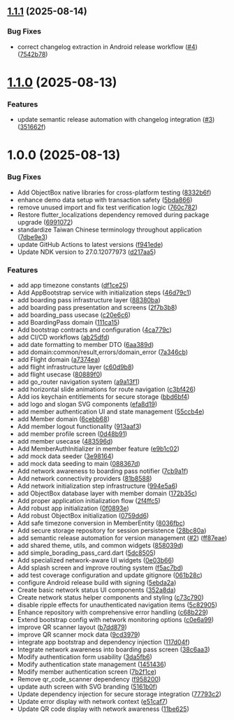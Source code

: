 ## [1.1.1](https://github.com/cyan92128505/airline_connect/compare/v1.1.0...v1.1.1) (2025-08-14)


### Bug Fixes

* correct changelog extraction in Android release workflow ([#4](https://github.com/cyan92128505/airline_connect/issues/4)) ([7542b78](https://github.com/cyan92128505/airline_connect/commit/7542b78c4c32c46002df8b97dee632a59428f47c))

# [1.1.0](https://github.com/cyan92128505/airline_connect/compare/v1.0.0...v1.1.0) (2025-08-13)


### Features

* update semantic release automation with changelog integration ([#3](https://github.com/cyan92128505/airline_connect/issues/3)) ([351662f](https://github.com/cyan92128505/airline_connect/commit/351662f16c5772048e2b23ec74421f1690122f51))

# 1.0.0 (2025-08-13)


### Bug Fixes

* Add ObjectBox native libraries for cross-platform testing ([8332b6f](https://github.com/cyan92128505/airline_connect/commit/8332b6f33f0c968e107ca391ef25c34047e3f9b1))
* enhance demo data setup with transaction safety ([5bda866](https://github.com/cyan92128505/airline_connect/commit/5bda866969334ec65d10375d4e2d4dae16c0f8d5))
* remove unused import and fix test verification logic ([760c782](https://github.com/cyan92128505/airline_connect/commit/760c7823c5d1c434a85eddba00613de5100627f2))
* Restore flutter_localizations dependency removed during package upgrade ([6991072](https://github.com/cyan92128505/airline_connect/commit/6991072bc29b01e0833f7dd3339bd034a8785a38))
* standardize Taiwan Chinese terminology throughout application ([7dbe9e3](https://github.com/cyan92128505/airline_connect/commit/7dbe9e3c4c6def3d5de7b2173b9fad2da03042d8))
* update GitHub Actions to latest versions ([f941ede](https://github.com/cyan92128505/airline_connect/commit/f941ede669fc97b0db8f2256e1ac3ff0c1812aad))
* Update NDK version to 27.0.12077973 ([d217aa5](https://github.com/cyan92128505/airline_connect/commit/d217aa5b08c681653825a5784d901459407df71e))


### Features

* add app timezone constants ([df1ce25](https://github.com/cyan92128505/airline_connect/commit/df1ce25a76684f8a59072eb39dc1b5f835d22f9f))
* Add AppBootstrap service with initialization steps ([46d79c1](https://github.com/cyan92128505/airline_connect/commit/46d79c17a044b6d8c63363e6e539ebf318bae247))
* add boarding pass infrastructure layer ([88380ba](https://github.com/cyan92128505/airline_connect/commit/88380ba7926ca988b5ebfa6b8860c03bedaaa240))
* add boarding pass presentation and screens ([2f7b3b8](https://github.com/cyan92128505/airline_connect/commit/2f7b3b8b9219e791fbd9095648e6c1b728a529aa))
* add boarding_pass usecase ([c20e6c6](https://github.com/cyan92128505/airline_connect/commit/c20e6c67e3697df6eb418faa7511d3ba9833c532))
* add BoardingPass domain ([111ca15](https://github.com/cyan92128505/airline_connect/commit/111ca151a42b87e6e93c64788f668589b0a16db4))
* Add bootstrap contracts and configuration ([4ca779c](https://github.com/cyan92128505/airline_connect/commit/4ca779c0e92760daae7d82c5c63c292d7001bd97))
* add CI/CD workflows ([ab25dfd](https://github.com/cyan92128505/airline_connect/commit/ab25dfd8f9c9173461e8e918bd8593d27ea27d7d))
* add date formatting to member DTO ([6aa389d](https://github.com/cyan92128505/airline_connect/commit/6aa389d3b5592bb91df9f9668af9b1fc618f58aa))
* add domain:common/result,errors/domain_error ([7a346cb](https://github.com/cyan92128505/airline_connect/commit/7a346cb96d5a4fdf65edd30a57c0f6f222cb1cdb))
* add Flight domain ([a7374ea](https://github.com/cyan92128505/airline_connect/commit/a7374eac8c926a619f668f7e4f70fe3d31f569cb))
* add flight infrastructure layer ([c60d9b8](https://github.com/cyan92128505/airline_connect/commit/c60d9b88e4425205acd100d738c893cd12f9d32c))
* add flight usecase ([80889f0](https://github.com/cyan92128505/airline_connect/commit/80889f061ead10a8b6883e5dd9170e48a214aee5))
* add go_router navigation system ([a9a13f1](https://github.com/cyan92128505/airline_connect/commit/a9a13f1494448955a82af43618562394c5678d5a))
* add horizontal slide animations for route navigation ([c3bf426](https://github.com/cyan92128505/airline_connect/commit/c3bf4262dfecf7724c33d216a194a1bfbce4138b))
* Add ios keychain entitlements for secure storage ([bbd6bf4](https://github.com/cyan92128505/airline_connect/commit/bbd6bf4a20282367da5d23dffd3880847f4298c3))
* add logo and slogan SVG components ([efa8d19](https://github.com/cyan92128505/airline_connect/commit/efa8d198417400630a37b4d707d21b0c889996e0))
* add member authentication UI and state management ([55ccb4e](https://github.com/cyan92128505/airline_connect/commit/55ccb4ee22be52d8017853ac41c37cf9b7e79c83))
* add Member domain ([6cebb68](https://github.com/cyan92128505/airline_connect/commit/6cebb68b0466672ef3500043d47dd4e73649adbd))
* Add member logout functionality ([913aaf3](https://github.com/cyan92128505/airline_connect/commit/913aaf38dd2cc4cf2b348a32818a7692327baad5))
* add member profile screen ([0d48b91](https://github.com/cyan92128505/airline_connect/commit/0d48b91621b5d694ea6a578d2346cc9b4d2e700b))
* add member usecase ([483596d](https://github.com/cyan92128505/airline_connect/commit/483596d8cbb899e4a3b0b56baeb04d9346699c3a))
* Add MemberAuthInitializer in member feature ([e9b1c02](https://github.com/cyan92128505/airline_connect/commit/e9b1c026e39e485b0ce4db30ae90012c4840f0c3))
* add mock data seeder ([3e98164](https://github.com/cyan92128505/airline_connect/commit/3e9816478ed26ef0f75e0b6fb853ce7d43bd1ae2))
* add mock data seeding to main ([088367d](https://github.com/cyan92128505/airline_connect/commit/088367d73db0203d353ce56b4eab1f425ad33455))
* Add network awareness to boarding pass notifier ([7cb9a1f](https://github.com/cyan92128505/airline_connect/commit/7cb9a1f4e2fa8adb9a7be19b88d3de8edc4a16b6))
* Add network connectivity providers ([81b8588](https://github.com/cyan92128505/airline_connect/commit/81b858833c9a8a0bba9878207244b54e30496934))
* Add network initialization step infrastructure ([994e5a6](https://github.com/cyan92128505/airline_connect/commit/994e5a6ec8c6ea7bb043f8813a3d35cf20e35d4d))
* add ObjectBox database layer with member domain ([172b35c](https://github.com/cyan92128505/airline_connect/commit/172b35c546e0ad82baacfe19e0ccf03a89691e24))
* Add proper application initialization flow ([2f4ffc5](https://github.com/cyan92128505/airline_connect/commit/2f4ffc57c405ef63e715c50d2d78230cc0f351ac))
* Add robust app initialization ([0f0893e](https://github.com/cyan92128505/airline_connect/commit/0f0893e63b4bbef2daa969a8fdbd12f33621a97f))
* Add robust ObjectBox initialization ([0759dd6](https://github.com/cyan92128505/airline_connect/commit/0759dd6a1876dae997372dc2ddf34929d0537ef6))
* Add safe timezone conversion in MemberEntity ([8036fbc](https://github.com/cyan92128505/airline_connect/commit/8036fbcb1d1e0ec0a6144b0c89976af421acf743))
* Add secure storage repository for session persistence ([28bc80a](https://github.com/cyan92128505/airline_connect/commit/28bc80a9491ca848bdbac41e614add5ce604cb5a))
* add semantic release automation for version management ([#2](https://github.com/cyan92128505/airline_connect/issues/2)) ([ff87eae](https://github.com/cyan92128505/airline_connect/commit/ff87eae44d873dfc4143686154ffa04612f51a01))
* add shared theme, utils, and common widgets ([858039d](https://github.com/cyan92128505/airline_connect/commit/858039dc71b1254ca4090d3b35f5b942868cbb02))
* add simple_borading_pass_card.dart ([5dc8505](https://github.com/cyan92128505/airline_connect/commit/5dc8505bca90e3ae702240d0567a76b42f5e6e17))
* Add specialized network-aware UI widgets ([0e03b66](https://github.com/cyan92128505/airline_connect/commit/0e03b660d9cd5f19f4b6d79f9ca8b307cad07643))
* Add splash screen and improve routing system ([f5ac7bd](https://github.com/cyan92128505/airline_connect/commit/f5ac7bd4141a7c59f4a99291513965d8eec829de))
* add test coverage configuration and update gitignore ([061b28c](https://github.com/cyan92128505/airline_connect/commit/061b28cbd4c6748d49ff018e5a3b3912a712c5bd))
* configure Android release build with signing ([5ebda2a](https://github.com/cyan92128505/airline_connect/commit/5ebda2a1677412a0ca81dfb4f80e012803f670c7))
* Create basic network status UI components ([352a8da](https://github.com/cyan92128505/airline_connect/commit/352a8dab5301d96ef97d73f310aee37d41f96bbb))
* Create network status helper components and styling ([c73c790](https://github.com/cyan92128505/airline_connect/commit/c73c7907803f0ee170d505df7cc66e808e7be880))
* disable ripple effects for unauthenticated navigation items ([5c82905](https://github.com/cyan92128505/airline_connect/commit/5c82905a48e75f94f723a634a14e45d67fbca313))
* Enhance repository with comprehensive error handling ([c68b229](https://github.com/cyan92128505/airline_connect/commit/c68b2298e75b6f3e2bcde0ea1c995e6deb908977))
* Extend bootstrap config with network monitoring options ([c0e6a99](https://github.com/cyan92128505/airline_connect/commit/c0e6a9996942c0e46e8409abc347867ea24d6a03))
* improve QR scanner layout ([b7dd879](https://github.com/cyan92128505/airline_connect/commit/b7dd8797b8043bf5abd941b3bc42cff6f49f75d1))
* improve QR scanner mock data ([9cd3979](https://github.com/cyan92128505/airline_connect/commit/9cd39798d62fc56959855b7e59e64da7bfb26c65))
* integrate app bootstrap and dependency injection ([117d04f](https://github.com/cyan92128505/airline_connect/commit/117d04f8c579fce6a2905ada5fa3ab72b01842c0))
* Integrate network awareness into boarding pass screen ([38c6aa3](https://github.com/cyan92128505/airline_connect/commit/38c6aa338d1185f93fdc274db41f3cfa6d378dfe))
* Modify authentication form usability ([3da5fb6](https://github.com/cyan92128505/airline_connect/commit/3da5fb624addd387b68d1c5329ffddbe4a173a3d))
* Modify authentication state management ([1451436](https://github.com/cyan92128505/airline_connect/commit/14514365db7311ba6ba16ae131a271cc3bdb851a))
* Modify member authentication screen ([7b2f1ce](https://github.com/cyan92128505/airline_connect/commit/7b2f1ce2612be176e6a56d4ea63c8b77a8529066))
* Remove qr_code_scanner dependency ([f958200](https://github.com/cyan92128505/airline_connect/commit/f95820045137f6f832aec6efd89cb19453ad2f9a))
* update auth screen with SVG branding ([5161b0f](https://github.com/cyan92128505/airline_connect/commit/5161b0f8cbbf2860f4895d0d3fce371e3bade2f5))
* Update dependency injection for secure storage integration ([77793c2](https://github.com/cyan92128505/airline_connect/commit/77793c2e5ec4cdc6493e022c39dc0fffcc366f84))
* Update error display with network context ([e51caf7](https://github.com/cyan92128505/airline_connect/commit/e51caf7717893cc9569449fba4e9f233c8c902b9))
* Update QR code display with network awareness ([11be625](https://github.com/cyan92128505/airline_connect/commit/11be62569ebfb9c3b3842db536165be26405586e))
